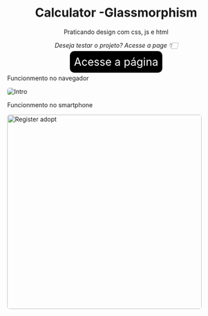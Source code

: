 <h1 align="center">
  Calculator -Glassmorphism
</h1>

<p align="center">Praticando design com css, js e html </p>

<p align="center"><i>Deseja testar o projeto? Acesse a page 👇🏻</i> </p>
 <div align="center" ><a href="https://helderlim.github.io/Calculator-Glassmorphism/" style="
 text-decoration: none; 
 font-size: 25px; color: white; 
 background-color: black; 
 border-radius: 10px;
 padding: 10px " 
 >Acesse a página</a></div> 
</p>
<p align="center">

  <p>Funcionmento no navegador</p>
    <img style="border-radius: 5px"  src="https://i.imgur.com/3Bm7yy7.gif" alt="Intro">
 


  <p>Funcionmento no smartphone</p>
    <img  style="border-radius: 5px" height="450" src="https://i.imgur.com/oVX6mX5.gif" alt="Register adopt">  
</p>
